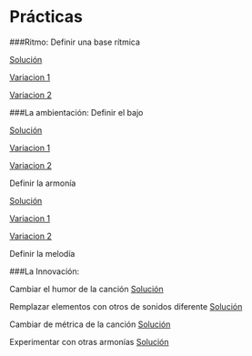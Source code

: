 # Prácticas

###Ritmo: 
Definir una base rítmica 

[Solución](001solucion.md)

[Variacion 1](002solucion.md)

[Variacion 2](003solucion.md)


###La ambientación: 
Definir el bajo 

[Solución](101solucion.md)

[Variacion 1](102solucion.md)

[Variacion 2](103solucion.md)


Definir la armonía 

[Solución](201solucion.md)

[Variacion 1](202solucion.md)

[Variacion 2](203solucion.md)

Definir la melodía   


###La Innovación:

Cambiar el humor de la canción [Solución]()

Remplazar elementos con otros de sonidos diferente  [Solución]()

Cambiar de métrica de la canción      [Solución]()

Experimentar con otras armonías  [Solución]()































   
